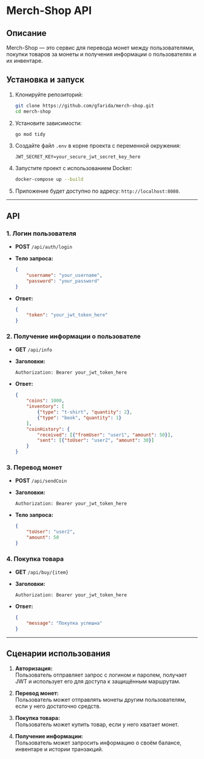 # Merch-Shop API

## Описание
Merch-Shop — это сервис для перевода монет между пользователями, покупки товаров за монеты и получения информации о пользователях и их инвентаре.

## Установка и запуск

1. Клонируйте репозиторий:
    ```sh
    git clone https://github.com/gfarida/merch-shop.git
    cd merch-shop
    ```

2. Установите зависимости:
    ```sh
    go mod tidy
    ```

3. Создайте файл `.env` в корне проекта с переменной окружения:
    ```env
    JWT_SECRET_KEY=your_secure_jwt_secret_key_here
    ```

4. Запустите проект с использованием Docker:
    ```sh
    docker-compose up --build
    ```

5. Приложение будет доступно по адресу: `http://localhost:8080`.

---

## API

### 1. Логин пользователя
- **POST** `/api/auth/login`
- **Тело запроса:**
    ```json
    {
        "username": "your_username",
        "password": "your_password"
    }
    ```

- **Ответ:**
    ```json
    {
        "token": "your_jwt_token_here"
    }
    ```

### 2. Получение информации о пользователе
- **GET** `/api/info`
- **Заголовки:**
    ```http
    Authorization: Bearer your_jwt_token_here
    ```

- **Ответ:**
    ```json
    {
        "coins": 1000,
        "inventory": [
            {"type": "t-shirt", "quantity": 2},
            {"type": "book", "quantity": 1}
        ],
        "coinHistory": {
            "received": [{"fromUser": "user1", "amount": 50}],
            "sent": [{"toUser": "user2", "amount": 30}]
        }
    }
    ```

### 3. Перевод монет
- **POST** `/api/sendCoin`
- **Заголовки:**
    ```http
    Authorization: Bearer your_jwt_token_here
    ```

- **Тело запроса:**
    ```json
    {
        "toUser": "user2",
        "amount": 50
    }
    ```

### 4. Покупка товара
- **GET** `/api/buy/{item}`
- **Заголовки:**
    ```http
    Authorization: Bearer your_jwt_token_here
    ```

- **Ответ:**
    ```json
    {
        "message": "Покупка успешна"
    }
    ```

---

## Сценарии использования

1. **Авторизация:**  
    Пользователь отправляет запрос с логином и паролем, получает JWT и использует его для доступа к защищённым маршрутам.

2. **Перевод монет:**  
    Пользователь может отправлять монеты другим пользователям, если у него достаточно средств.

3. **Покупка товара:**  
    Пользователь может купить товар, если у него хватает монет.

4. **Получение информации:**  
    Пользователь может запросить информацию о своём балансе, инвентаре и истории транзакций.